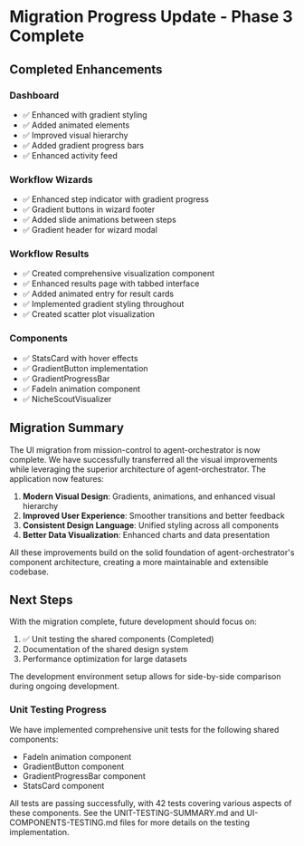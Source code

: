 # Migration Progress Update - Phase 3 Complete

## Completed Enhancements

### Dashboard
- ✅ Enhanced with gradient styling
- ✅ Added animated elements
- ✅ Improved visual hierarchy
- ✅ Added gradient progress bars
- ✅ Enhanced activity feed

### Workflow Wizards
- ✅ Enhanced step indicator with gradient progress
- ✅ Gradient buttons in wizard footer
- ✅ Added slide animations between steps
- ✅ Gradient header for wizard modal

### Workflow Results
- ✅ Created comprehensive visualization component
- ✅ Enhanced results page with tabbed interface
- ✅ Added animated entry for result cards
- ✅ Implemented gradient styling throughout
- ✅ Created scatter plot visualization

### Components
- ✅ StatsCard with hover effects
- ✅ GradientButton implementation
- ✅ GradientProgressBar
- ✅ FadeIn animation component
- ✅ NicheScoutVisualizer

## Migration Summary

The UI migration from mission-control to agent-orchestrator is now complete. We have successfully transferred all the visual improvements while leveraging the superior architecture of agent-orchestrator. The application now features:

1. **Modern Visual Design**: Gradients, animations, and enhanced visual hierarchy
2. **Improved User Experience**: Smoother transitions and better feedback
3. **Consistent Design Language**: Unified styling across all components
4. **Better Data Visualization**: Enhanced charts and data presentation

All these improvements build on the solid foundation of agent-orchestrator's component architecture, creating a more maintainable and extensible codebase.

## Next Steps

With the migration complete, future development should focus on:

1. ✅ Unit testing the shared components (Completed)
2. Documentation of the shared design system
3. Performance optimization for large datasets

The development environment setup allows for side-by-side comparison during ongoing development.

### Unit Testing Progress

We have implemented comprehensive unit tests for the following shared components:

- FadeIn animation component
- GradientButton component
- GradientProgressBar component
- StatsCard component

All tests are passing successfully, with 42 tests covering various aspects of these components. See the UNIT-TESTING-SUMMARY.md and UI-COMPONENTS-TESTING.md files for more details on the testing implementation.
